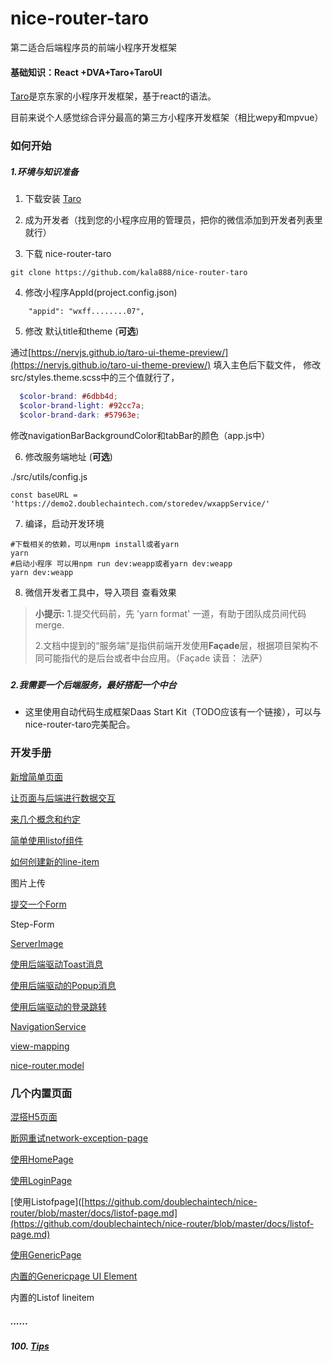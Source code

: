 # nice-router-taro

第二适合后端程序员的前端小程序开发框架

#### 基础知识：React +DVA+Taro+TaroUI

[Taro](https://github.com/NervJS/taro)是京东家的小程序开发框架，基于react的语法。

目前来说个人感觉综合评分最高的第三方小程序开发框架（相比wepy和mpvue）

### 如何开始

##### 1.环境与知识准备

1. 下载安装 [Taro](http://taro-docs.jd.com/taro/docs/GETTING-STARTED.html)

2. 成为开发者（找到您的小程序应用的管理员，把你的微信添加到开发者列表里就行）

3. 下载 nice-router-taro

```
git clone https://github.com/kala888/nice-router-taro
```

4. 修改小程序AppId(project.config.json)

```textile
    "appid": "wxff........07",
```

5. 修改 默认title和theme  (**可选**)

通过[https://nervjs.github.io/taro-ui-theme-preview/](https://nervjs.github.io/taro-ui-theme-preview/) 填入主色后下载文件，
 修改src/styles.theme.scss中的三个值就行了，

```scss
  $color-brand: #6dbb4d;  
  $color-brand-light: #92cc7a; 
  $color-brand-dark: #57963e;
```

修改navigationBarBackgroundColor和tabBar的颜色（app.js中）

6. 修改服务端地址  (**可选**)

./src/utils/config.js

```
const baseURL = 'https://demo2.doublechaintech.com/storedev/wxappService/'
```

7. 编译，启动开发环境

```shell
#下载相关的依赖，可以用npm install或者yarn
yarn
#启动小程序 可以用npm run dev:weapp或者yarn dev:weapp
yarn dev:weapp
```

8. 微信开发者工具中，导入项目
   查看效果

> **小提示:**
> 1.提交代码前，先 'yarn format' 一道，有助于团队成员间代码merge.
> 
> 2.文档中提到的“服务端”是指供前端开发使用**Façade**层，根据项目架构不同可能指代的是后台或者中台应用。（Façade 读音： 法萨）

##### 

##### 2.我需要一个后端服务，最好搭配一个中台

- 这里使用自动代码生成框架Daas Start Kit（TODO应该有一个链接），可以与nice-router-taro完美配合。

#### 

### 开发手册

[新增简单页面](https://github.com/doublechaintech/nice-router/blob/master/docs/hello-daas-page.md)

[让页面与后端进行数据交互](https://github.com/doublechaintech/nice-router/blob/master/docs/fetch-data-for-first-page.md)

[来几个概念和约定](https://github.com/doublechaintech/nice-router/blob/master/docs/concept.md)

[简单使用listof组件](https://github.com/doublechaintech/nice-router/blob/master/docs/use-listof.md)

[如何创建新的line-item](https://github.com/doublechaintech/nice-router/blob/master/docs/how-to-create-new-line-item.md)

图片上传

[提交一个Form](https://github.com/doublechaintech/nice-router/blob/master/docs/submit-form.md)

Step-Form

[ServerImage](https://github.com/doublechaintech/nice-router/blob/master/docs/server-image.md)

[使用后端驱动Toast消息](https://github.com/doublechaintech/nice-router/blob/master/docs/taost-from-backend.md)

[使用后端驱动的Popup消息](https://github.com/doublechaintech/nice-router/blob/master/docs/popup-from-backend.md)

[使用后端驱动的登录跳转](https://github.com/doublechaintech/nice-router/blob/master/docs/listof-page.md)

[NavigationService](https://github.com/doublechaintech/nice-router/blob/master/docs/navigation-service.md)

[view-mapping](https://github.com/doublechaintech/nice-router/blob/master/docs/view-mapping.md)

[nice-router.model](https://github.com/doublechaintech/nice-router/blob/master/docs/nice-router.model.md)

### 几个内置页面

[混搭H5页面](https://github.com/doublechaintech/nice-router/blob/master/docs/h5-page.md)

[断网重试network-exception-page](https://github.com/doublechaintech/nice-router/blob/master/docs/network-exception-page.md)

[使用HomePage](https://github.com/doublechaintech/nice-router/blob/master/docs/home-page.md)

[使用LoginPage](https://github.com/doublechaintech/nice-router/blob/master/docs/login-page.md)

[使用Listofpage]([https://github.com/doublechaintech/nice-router/blob/master/docs/listof-page.md](https://github.com/doublechaintech/nice-router/blob/master/docs/listof-page.md)

[使用GenericPage](https://github.com/doublechaintech/nice-router/blob/master/docs/generic-page.md)

[内置的Genericpage UI Element](https://github.com/doublechaintech/nice-router/blob/master/docs/generic-page-ele.md)

内置的Listof lineitem

##### ......

##### 100. [Tips](https://github.com/doublechaintech/nice-router/blob/master/docs/tips.md)
